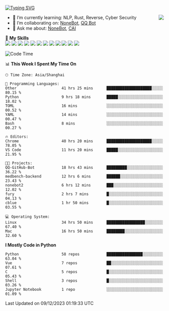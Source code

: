 [![Typing SVG](https://readme-typing-svg.herokuapp.com?size=25&duration=2500&color=8C43EA&vCenter=true&width=200&height=40&lines=Hi+there+%F0%9F%91%8B%F0%9F%8F%BB;I'm+yanyongyu)](https://git.io/typing-svg)

<a href="#">
  <img align="right" src="https://github-readme-stats.vercel.app/api?username=yanyongyu&count_private=true&show_icons=true&bg_color=15,f2f7fd,E0EAFC" />
</a>

- 🌱 I’m currently learning: NLP, Rust, Reverse, Cyber Security
- 👯 I’m collaborating on: [NoneBot](https://github.com/nonebot), [QQ Bot](https://github.com/Mrs4s/go-cqhttp)
- 💬 Ask me about: [NoneBot](https://github.com/nonebot), [CAI](https://github.com/cscs181/CAI)

🌟 **My Skills**  
![](https://img.shields.io/badge/-Python-3e74a2?style=flat-square&logo=Python&logoColor=fff)
![](https://img.shields.io/badge/-TypeScript-3178C6?style=flat-square&logo=TypeScript&logoColor=fff)
![](https://img.shields.io/badge/-Vue-4fc08d?style=flat-square&logo=Vue.js&logoColor=fff)
![](https://img.shields.io/badge/-React-2d98ce?style=flat-square&logo=React&logoColor=fff)
![](https://img.shields.io/badge/-FastAPI-009688?style=flat-square&logo=FastAPI&logoColor=fff)
![](https://img.shields.io/badge/-Linux-000000?style=flat-square&logo=Linux&logoColor=fff)
![](https://img.shields.io/badge/-Docker-2496ED?style=flat-square&logo=Docker&logoColor=fff)
![](https://img.shields.io/badge/-Kubernetes-326CE5?style=flat-square&logo=Kubernetes&logoColor=fff)
![](https://img.shields.io/badge/-GitHub%20Actions-2088FF?style=flat-square&logo=GitHubActions&logoColor=fff)
![](https://img.shields.io/badge/-PostgreSQL-4169E1?style=flat-square&logo=PostgreSQL&logoColor=fff)
![](https://img.shields.io/badge/-Redis-DC382D?style=flat-square&logo=Redis&logoColor=fff)
![](https://img.shields.io/badge/-MongoDB-47A248?style=flat-square&logo=MongoDB&logoColor=fff)

<!--START_SECTION:waka-->
![Code Time](http://img.shields.io/badge/Code%20Time-5%2C454%20hrs%2047%20mins-blue)

📊 **This Week I Spent My Time On** 

```text
🕑︎ Time Zone: Asia/Shanghai

💬 Programming Languages: 
Other                    41 hrs 25 mins      ████████████████████░░░░░   80.15 % 
Python                   9 hrs 18 mins       █████░░░░░░░░░░░░░░░░░░░░   18.02 % 
TOML                     16 mins             ░░░░░░░░░░░░░░░░░░░░░░░░░   00.52 % 
YAML                     14 mins             ░░░░░░░░░░░░░░░░░░░░░░░░░   00.47 % 
Bash                     8 mins              ░░░░░░░░░░░░░░░░░░░░░░░░░   00.27 % 

🔥 Editors: 
Chrome                   40 hrs 20 mins      ████████████████████░░░░░   78.05 % 
VS Code                  11 hrs 20 mins      █████░░░░░░░░░░░░░░░░░░░░   21.95 % 

🐱‍💻 Projects: 
QQ-GitHub-Bot            18 hrs 43 mins      █████████░░░░░░░░░░░░░░░░   36.22 % 
medbench-backend         12 hrs 6 mins       ██████░░░░░░░░░░░░░░░░░░░   23.43 % 
nonebot2                 6 hrs 12 mins       ███░░░░░░░░░░░░░░░░░░░░░░   12.02 % 
fury                     2 hrs 7 mins        █░░░░░░░░░░░░░░░░░░░░░░░░   04.13 % 
cblue                    1 hr 50 mins        █░░░░░░░░░░░░░░░░░░░░░░░░   03.55 % 

💻 Operating System: 
Linux                    34 hrs 50 mins      █████████████████░░░░░░░░   67.40 % 
Mac                      16 hrs 50 mins      ████████░░░░░░░░░░░░░░░░░   32.60 % 
```

**I Mostly Code in Python** 

```text
Python                   58 repos            ████████████████░░░░░░░░░   63.04 % 
Vue                      7 repos             ██░░░░░░░░░░░░░░░░░░░░░░░   07.61 % 
C                        5 repos             █░░░░░░░░░░░░░░░░░░░░░░░░   05.43 % 
Shell                    3 repos             █░░░░░░░░░░░░░░░░░░░░░░░░   03.26 % 
Jupyter Notebook         1 repo              ░░░░░░░░░░░░░░░░░░░░░░░░░   01.09 % 
```




 Last Updated on 09/12/2023 01:19:33 UTC
<!--END_SECTION:waka-->
